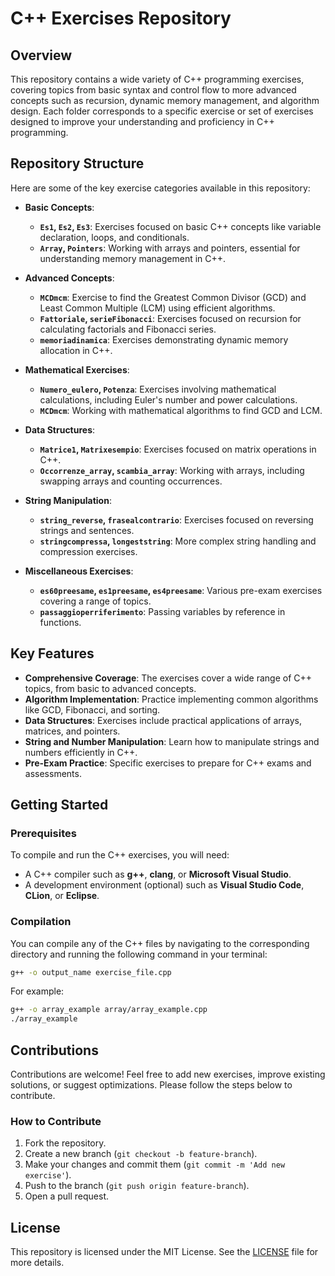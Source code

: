 # C++ Exercises Repository

## Overview

This repository contains a wide variety of C++ programming exercises, covering topics from basic syntax and control flow to more advanced concepts such as recursion, dynamic memory management, and algorithm design. Each folder corresponds to a specific exercise or set of exercises designed to improve your understanding and proficiency in C++ programming.

## Repository Structure

Here are some of the key exercise categories available in this repository:

- **Basic Concepts**:
  - **`Es1`, `Es2`, `Es3`**: Exercises focused on basic C++ concepts like variable declaration, loops, and conditionals.
  - **`Array`, `Pointers`**: Working with arrays and pointers, essential for understanding memory management in C++.
  
- **Advanced Concepts**:
  - **`MCDmcm`**: Exercise to find the Greatest Common Divisor (GCD) and Least Common Multiple (LCM) using efficient algorithms.
  - **`Fattoriale`, `serieFibonacci`**: Exercises focused on recursion for calculating factorials and Fibonacci series.
  - **`memoriadinamica`**: Exercises demonstrating dynamic memory allocation in C++.

- **Mathematical Exercises**:
  - **`Numero_eulero`, `Potenza`**: Exercises involving mathematical calculations, including Euler's number and power calculations.
  - **`MCDmcm`**: Working with mathematical algorithms to find GCD and LCM.

- **Data Structures**:
  - **`Matrice1`, `Matrixesempio`**: Exercises focused on matrix operations in C++.
  - **`Occorrenze_array`, `scambia_array`**: Working with arrays, including swapping arrays and counting occurrences.

- **String Manipulation**:
  - **`string_reverse`, `frasealcontrario`**: Exercises focused on reversing strings and sentences.
  - **`stringcompressa`, `longeststring`**: More complex string handling and compression exercises.

- **Miscellaneous Exercises**:
  - **`es60preesame`, `es1preesame`, `es4preesame`**: Various pre-exam exercises covering a range of topics.
  - **`passaggioperriferimento`**: Passing variables by reference in functions.

## Key Features

- **Comprehensive Coverage**: The exercises cover a wide range of C++ topics, from basic to advanced concepts.
- **Algorithm Implementation**: Practice implementing common algorithms like GCD, Fibonacci, and sorting.
- **Data Structures**: Exercises include practical applications of arrays, matrices, and pointers.
- **String and Number Manipulation**: Learn how to manipulate strings and numbers efficiently in C++.
- **Pre-Exam Practice**: Specific exercises to prepare for C++ exams and assessments.

## Getting Started

### Prerequisites

To compile and run the C++ exercises, you will need:

- A C++ compiler such as **g++**, **clang**, or **Microsoft Visual Studio**.
- A development environment (optional) such as **Visual Studio Code**, **CLion**, or **Eclipse**.

### Compilation

You can compile any of the C++ files by navigating to the corresponding directory and running the following command in your terminal:

```bash
g++ -o output_name exercise_file.cpp
```

For example:

```bash
g++ -o array_example array/array_example.cpp
./array_example
```

## Contributions

Contributions are welcome! Feel free to add new exercises, improve existing solutions, or suggest optimizations. Please follow the steps below to contribute.

### How to Contribute

1. Fork the repository.
2. Create a new branch (`git checkout -b feature-branch`).
3. Make your changes and commit them (`git commit -m 'Add new exercise'`).
4. Push to the branch (`git push origin feature-branch`).
5. Open a pull request.

## License

This repository is licensed under the MIT License. See the [LICENSE](LICENSE) file for more details.
